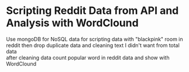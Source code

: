 # Scripting Reddit Data from API and Analysis with WordClound

Use mongoDB for NoSQL data for scripting data with "blackpink" room in reddit then drop duplicate data and cleaning text I didn't want from total data <br>
after cleaning data count popular word in reddit data and show with WordClound
 